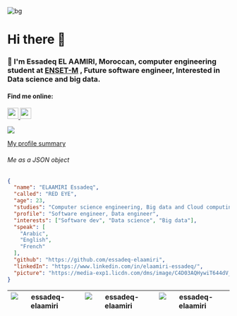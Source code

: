 ![bg](https://pbs.twimg.com/profile_banners/1139340064847269888/1646087214/1500x500)


# Hi there 👋
### 💬 I'm Essadeq EL AAMIRI, Moroccan, computer engineering student at [ENSET-M](https://www.enset-media.ac.ma/) , Future software engineer, Interested in Data science and big data.
#### Find me online:
<p>
  <a target="_blank" href="https://www.linkedin.com/in/elaamiri-essadeq/">
    <img src="https://img.shields.io/badge/linkedin-%230077B5.svg?&style=for-the-badge&logo=linkedin&logoColor=white" height=25>
  </a>
  <a target="_blank" href="mailto:essadeq0701@gmail.com">
    <img src="https://img.shields.io/badge/gmail-BB001B.svg?&style=for-the-badge&logo=gmail&logoColor=white" height=25>
  </a>
</p>

![](https://komarev.com/ghpvc/?username=essadeq-elaamiri)


[My profile summary ](https://profile-summary-for-github.com/user/essadeq-elaamiri)

###### Me as a JSON object
```json
{
  "name": "ELAAMIRI Essadeq",
  "called": "RED EYE",
  "age": 23,
  "studies": "Computer science engineering, Big data and Cloud computing",
  "profile": "Software engineer, Data engineer",
  "interests": ["Software dev", "Data science", "Big data"],
  "speak": [
    "Arabic",
    "English",
    "French"
  ],
  "github": "https://github.com/essadeq-elaamiri",
  "linkedIn": "https://www.linkedin.com/in/elaamiri-essadeq/",
  "picture": "https://media-exp1.licdn.com/dms/image/C4D03AQHywiT644dV_A/profile-displayphoto-shrink_200_200/0/1645305328630?e=1655942400&v=beta&t=gtUO_wrnMzFIMSTNi-WNcu6riDHm5ItRTBTbsAJ0nNE"
}
```



| <img align="center" src="https://github-readme-stats.vercel.app/api?username=essadeq-elaamiri" alt="essadeq-elaamiri" /> | <img align="center" src="https://github-readme-stats.vercel.app/api/top-langs/?username=essadeq-elaamiri" alt="essadeq-elaamiri" /> | <img align="center" src="https://github-readme-streak-stats.herokuapp.com/?user=essadeq-elaamiri" alt="essadeq-elaamiri" /> |
|---|---|---|


